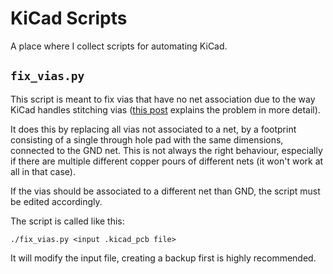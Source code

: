 # KiCad Scripts

A place where I collect scripts for automating KiCad.


## ```fix_vias.py```

This script is meant to fix vias that have no net association due to the way
KiCad handles stitching vias ([this post](http://www.svenstucki.ch/wp/2017/07/via-stitching-in-kicad-problem-and-workaround/)
explains the problem in more detail).

It does this by replacing all vias not associated to a net, by a footprint
consisting of a single through hole pad with the same dimensions, connected to
the GND net. This is not always the right behaviour, especially if there are
multiple different copper pours of different nets (it won't work at all in that
case).

If the vias should be associated to a different net than GND, the script must
be edited accordingly.

The script is called like this:

    ./fix_vias.py <input .kicad_pcb file>

It will modify the input file, creating a backup first is highly recommended.
